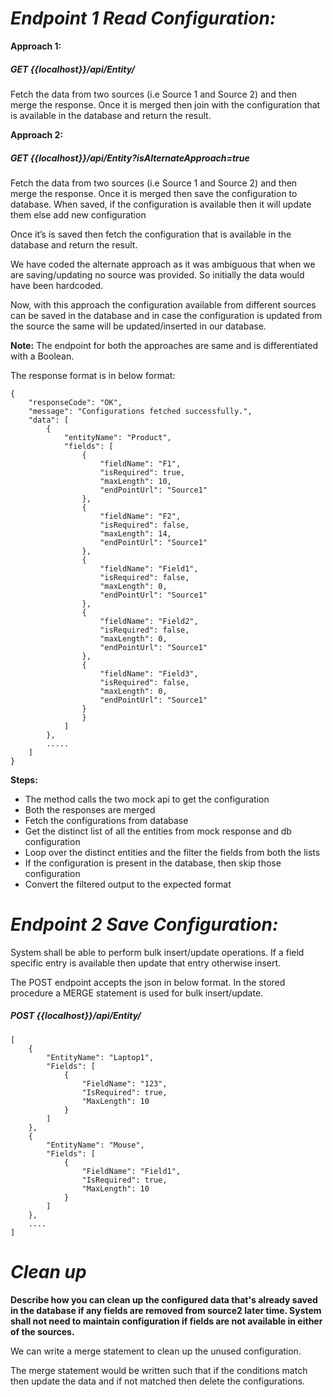 # ***Endpoint 1 Read Configuration:***
**Approach 1:**

##### GET {{localhost}}/api/Entity/

Fetch the data from two sources (i.e Source 1 and Source 2) and then merge the response. Once it is merged then join with the configuration that is available in the database and return the result.

**Approach 2:**

##### GET {{localhost}}/api/Entity?isAlternateApproach=true

Fetch the data from two sources (i.e Source 1 and Source 2) and then merge the response. Once it is merged then save the configuration to database. When saved, if the configuration is available then it will update them else add new configuration

Once it’s is saved then fetch the configuration that is available in the database and return the result.

We have coded the alternate approach as it was ambiguous that when we are saving/updating no source was provided. So initially the data would have been hardcoded.

Now, with this approach the configuration available from different sources can be saved in the database and in case the configuration is updated from the source the same will be updated/inserted in our database.

**Note:** The endpoint for both the approaches are same and is differentiated with a Boolean.

The response format is in below format:

```
{
    "responseCode": "OK",
    "message": "Configurations fetched successfully.",
    "data": [
        {
            "entityName": "Product",
            "fields": [
                {
                    "fieldName": "F1",
                    "isRequired": true,
                    "maxLength": 10,
                    "endPointUrl": "Source1"
                },
                {
                    "fieldName": "F2",
                    "isRequired": false,
                    "maxLength": 14,
                    "endPointUrl": "Source1"
                },
                {
                    "fieldName": "Field1",
                    "isRequired": false,
                    "maxLength": 0,
                    "endPointUrl": "Source1"
                },
                {
                    "fieldName": "Field2",
                    "isRequired": false,
                    "maxLength": 0,
                    "endPointUrl": "Source1"
                },
                {
                    "fieldName": "Field3",
                    "isRequired": false,
                    "maxLength": 0,
                    "endPointUrl": "Source1"
                }
                }
            ]
        },
        .....
    ]
}
```

**Steps:**

- The method calls the two mock api to get the configuration
- Both the responses are merged
- Fetch the configurations from database
- Get the distinct list of all the entities from mock response and db configuration
- Loop over the distinct entities and the filter the fields from both the lists
- If the configuration is present in the database, then skip those configuration 
- Convert the filtered output to the expected format

# ***Endpoint 2 Save Configuration:***
System shall be able to perform bulk insert/update operations. If a field specific entry is available then update that entry otherwise insert. 

The POST endpoint accepts the json in below format. In the stored procedure a MERGE statement is used for bulk insert/update.

##### POST {{localhost}}/api/Entity/

```
[
    {
        "EntityName": "Laptop1",
        "Fields": [
            {
                "FieldName": "123",
                "IsRequired": true,
                "MaxLength": 10
            }
        ]
    },
    {
        "EntityName": "Mouse",
        "Fields": [
            {
                "FieldName": "Field1",
                "IsRequired": true,
                "MaxLength": 10
            }
        ]
    },
    ....
]
```

# ***Clean up***
**Describe how you can clean up the configured data that's already saved in the database if any fields are removed from source2 later time. System shall not need to maintain configuration if fields are not available in either of the sources.**

We can write a merge statement to clean up the unused configuration.

The merge statement would be written such that if the conditions match then update the data and if not matched then delete the configurations.

